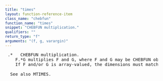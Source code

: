 ```yaml
---
title: "times"
layout: function-reference-item
class_name: "chebfun"
function_name: "times"
snippet: "CHEBFUN multiplication."
qualifiers: ""
return_type: "f"
arguments: "(f, g, varargin)"
---
```


<pre class="help-text"> .*   CHEBFUN multiplication.
    F.*G multiplies F and G, where F and G may be CHEBFUN objects or scalars.
    If F and/or G is array-valued, the dimensions must match.
 
  See also MTIMES.
</pre>
